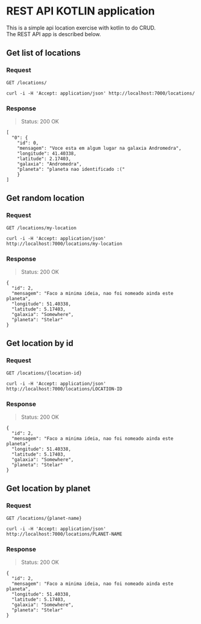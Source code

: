 # REST API KOTLIN application

This is a simple api location exercise with kotlin to do CRUD. <br>
The REST API app is described below.



## Get list of locations
 
### Request

`GET /locations/`

    curl -i -H 'Accept: application/json' http://localhost:7000/locations/
### Response

>Status: 200 OK
    
    [
      "0": {
        "id": 0,
        "mensagem": "Voce esta em algum lugar na galaxia Andromedra",
        "longitude": 41.40338,
        "latitude": 2.17403,
        "galaxia": "Andromedra",
        "planeta": "planeta nao identificado :("
        }
    ]
    
    
## Get random location
 
### Request

`GET /locations/my-location`

    curl -i -H 'Accept: application/json' http://localhost:7000/locations/my-location    
### Response

>Status: 200 OK
    
    {
      "id": 2,
      "mensagem": "Faco a minima ideia, nao foi nomeado ainda este planeta",
      "longitude": 51.40338,
      "latitude": 5.17403,
      "galaxia": "Somewhere",
      "planeta": "Stelar"
    }
    
    
## Get location by id
 
### Request

`GET /locations/{location-id}`

    curl -i -H 'Accept: application/json' http://localhost:7000/locations/LOCATION-ID    
### Response

>Status: 200 OK
    
    {
      "id": 2,
      "mensagem": "Faco a minima ideia, nao foi nomeado ainda este planeta",
      "longitude": 51.40338,
      "latitude": 5.17403,
      "galaxia": "Somewhere",
      "planeta": "Stelar"
    }    
    
    
## Get location by planet
 
### Request

`GET /locations/{planet-name}`

    curl -i -H 'Accept: application/json' http://localhost:7000/locations/PLANET-NAME    
### Response

>Status: 200 OK
    
    {
      "id": 2,
      "mensagem": "Faco a minima ideia, nao foi nomeado ainda este planeta",
      "longitude": 51.40338,
      "latitude": 5.17403,
      "galaxia": "Somewhere",
      "planeta": "Stelar"
    } 
